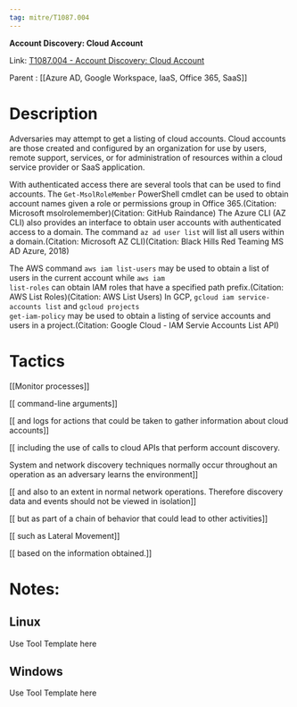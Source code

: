 ```yaml
---
tag: mitre/T1087.004
---
```


**Account Discovery: Cloud Account**

Link: [T1087.004 - Account Discovery: Cloud Account](https://attack.mitre.org/techniques/T1087/004)

Parent : [[Azure AD, Google Workspace, IaaS, Office 365, SaaS]]


# Description

Adversaries may attempt to get a listing of cloud accounts. Cloud accounts are those created and configured by an organization for use by users, remote support, services, or for administration of resources within a cloud service provider or SaaS application.

With authenticated access there are several tools that can be used to find accounts. The <code>Get-MsolRoleMember</code> PowerShell cmdlet can be used to obtain account names given a role or permissions group in Office 365.(Citation: Microsoft msolrolemember)(Citation: GitHub Raindance) The Azure CLI (AZ CLI) also provides an interface to obtain user accounts with authenticated access to a domain. The command <code>az ad user list</code> will list all users within a domain.(Citation: Microsoft AZ CLI)(Citation: Black Hills Red Teaming MS AD Azure, 2018) 

The AWS command <code>aws iam list-users</code> may be used to obtain a list of users in the current account while <code>aws iam list-roles</code> can obtain IAM roles that have a specified path prefix.(Citation: AWS List Roles)(Citation: AWS List Users) In GCP, <code>gcloud iam service-accounts list</code> and <code>gcloud projects get-iam-policy</code> may be used to obtain a listing of service accounts and users in a project.(Citation: Google Cloud - IAM Servie Accounts List API)

# Tactics


[[Monitor processes]]

[[ command-line arguments]]

[[ and logs for actions that could be taken to gather information about cloud accounts]]

[[ including the use of calls to cloud APIs that perform account discovery.

System and network discovery techniques normally occur throughout an operation as an adversary learns the environment]]

[[ and also to an extent in normal network operations. Therefore discovery data and events should not be viewed in isolation]]

[[ but as part of a chain of behavior that could lead to other activities]]

[[ such as Lateral Movement]]

[[ based on the information obtained.]]


# Notes:

## Linux

Use Tool Template here

## Windows

Use Tool Template here